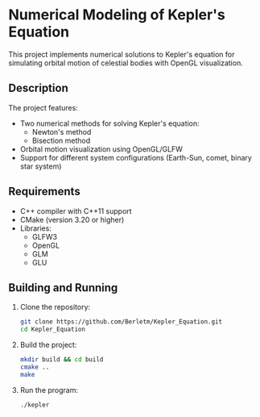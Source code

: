 # Numerical Modeling of Kepler's Equation

This project implements numerical solutions to Kepler's equation for simulating orbital motion of celestial bodies with OpenGL visualization.

## Description

The project features:
- Two numerical methods for solving Kepler's equation:
  - Newton's method
  - Bisection method
- Orbital motion visualization using OpenGL/GLFW
- Support for different system configurations (Earth-Sun, comet, binary star system)

## Requirements

- C++ compiler with C++11 support
- CMake (version 3.20 or higher)
- Libraries:
  - GLFW3
  - OpenGL
  - GLM
  - GLU

## Building and Running

1. Clone the repository:
   ```bash
   git clone https://github.com/Berletm/Kepler_Equation.git
   cd Kepler_Equation
2. Build the project:
    ```bash
    mkdir build && cd build
    cmake ..
    make
3. Run the program:
    ```bash
    ./kepler